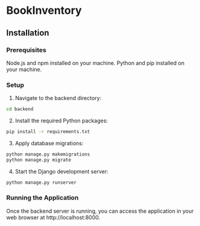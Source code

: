 # BookInventory

## Installation


### Prerequisites
Node.js and npm installed on your machine.
Python and pip installed on your machine.


### Setup
1. Navigate to the backend directory:
```sh
cd backend
```
2. Install the required Python packages:
  ```sh
  pip install -r requirements.txt
  ```
3. Apply database migrations:
```sh
python manage.py makemigrations
python manage.py migrate
```
4. Start the Django development server:
```sh
python manage.py runserver
```

### Running the Application
Once the backend server is running, you can access the application in your web browser at http://localhost:8000.
